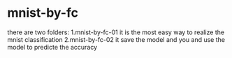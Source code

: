 # mnist-by-fc
there are two folders:
1.mnist-by-fc-01
          it is the most easy way to realize the mnist classification
2.mnist-by-fc-02
          it save the model and you and use the model to predicte the accuracy

